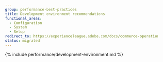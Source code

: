 ```yaml
---
group: performance-best-practices
title: Development environment recommendations
functional_areas:
  - Configuration
  - System
  - Setup
redirect_to: https://experienceleague.adobe.com/docs/commerce-operations/performance-best-practices/development-environment.html
status: migrated
---
```


{% include performance/development-environment.md %}